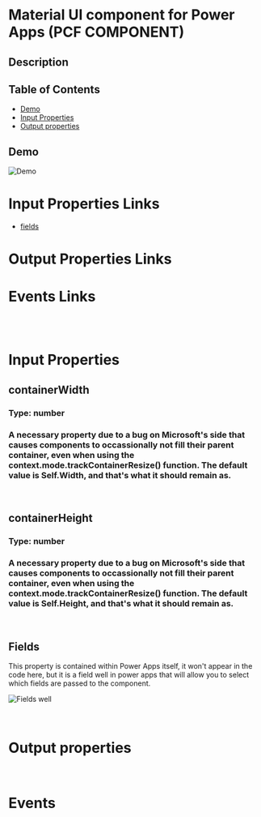 # Material UI component for Power Apps (PCF COMPONENT)

## Description
###

## Table of Contents

- [Demo](#Demo)
- [Input Properties](#input-properties)
- [Output properties](#output-properties)

## Demo

![Demo](./images/Demo.png)


# Input Properties Links
- [fields](#fields)

# Output Properties Links

 # Events Links

<br>
<br>

# Input Properties

## containerWidth
### Type: number
### A necessary property due to a bug on Microsoft's side that causes components to occassionally not fill their parent container, even when using the context.mode.trackContainerResize() function. The default value is Self.Width, and that's what it should remain as. 

<br>

## containerHeight
### Type: number
### A necessary property due to a bug on Microsoft's side that causes components to occassionally not fill their parent container, even when using the context.mode.trackContainerResize() function. The default value is Self.Height, and that's what it should remain as. 

<br>

## Fields 
This property is contained within Power Apps itself, it won't appear in the code here, but it is a field well in power apps that will allow you to select which fields are passed to the component.

![Fields well](<./images/FieldWell.png>)


<br>

# Output properties

<br>

# Events

<br>




